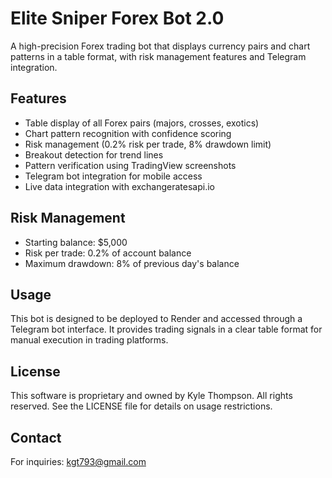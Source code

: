 # Elite Sniper Forex Bot 2.0

A high-precision Forex trading bot that displays currency pairs and chart patterns in a table format, with risk management features and Telegram integration.

## Features

- Table display of all Forex pairs (majors, crosses, exotics)
- Chart pattern recognition with confidence scoring
- Risk management (0.2% risk per trade, 8% drawdown limit)
- Breakout detection for trend lines
- Pattern verification using TradingView screenshots
- Telegram bot integration for mobile access
- Live data integration with exchangeratesapi.io

## Risk Management

- Starting balance: $5,000
- Risk per trade: 0.2% of account balance
- Maximum drawdown: 8% of previous day's balance

## Usage

This bot is designed to be deployed to Render and accessed through a Telegram bot interface. It provides trading signals in a clear table format for manual execution in trading platforms.

## License

This software is proprietary and owned by Kyle Thompson. All rights reserved.
See the LICENSE file for details on usage restrictions.

## Contact

For inquiries: kgt793@gmail.com
